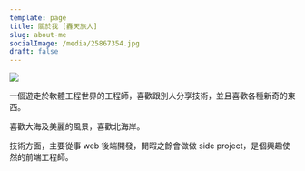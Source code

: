 ```yaml
---
template: page
title: 關於我 [轟天旅人]
slug: about-me
socialImage: /media/25867354.jpg
draft: false
---
```

![](/media/25867354.jpg)

一個遊走於軟體工程世界的工程師，喜歡跟別人分享技術，並且喜歡各種新奇的東西。

喜歡大海及美麗的風景，喜歡北海岸。

技術方面，主要從事 web 後端開發，閒暇之餘會做做 side project，是個興趣使然的前端工程師。